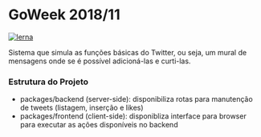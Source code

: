 # GoWeek 2018/11

[![lerna](https://img.shields.io/badge/maintained%20with-lerna-cc00ff.svg)](https://lernajs.io/)

Sistema que simula as funções básicas do Twitter, ou seja, um mural de mensagens onde se é possível adicioná-las e curti-las.

### Estrutura do Projeto

- packages/backend (server-side): disponibiliza rotas para manutenção de tweets (listagem, inserção e likes)
- packages/frontend (client-side): disponibliza interface para browser para executar as ações disponíveis no backend
